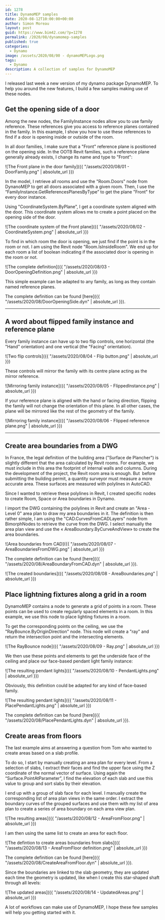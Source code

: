 ```yaml
---
id: 1278
title: DynamoMEP samples
date: 2020-08-12T10:00:00+00:00
author: Simon Moreau
layout: post
guid: https://www.bim42.com/?p=1278
permalink: /2020/08/dynamomep-samples
published: true
categories:
  - Dynamo
image: /assets/2020/08/00 - dynamoMEPLogo.png
tags:
  - Dynamo
description: A collection of samples for DynamoMEP
---
```


I released last week a new version of my dynamo package DynamoMEP. To help you around the new features, I build a few samples making use of these nodes.

## Get the opening side of a door

Among the new nodes, the FamilyInstance nodes allow you to use family reference. These references give you access to reference planes contained in the family. In this example, I show you how to use these references to find if a door is opening inside or outside of the room.

In all door families, I make sure that a "Front" reference plane is positioned on the opening side. In the OOTB Revit families, such a reference plane generally already exists, I change its name and type to "Front":

![The Front plane in the door family]({{ "/assets/2020/08/01 - DoorFamily.png" | absolute_url }})

In the model, I retrieve all rooms and use the "Room.Doors" node from DynanoMEP to get all doors associated with a given room. Then, I use the “FamilyInstance.GetReferencesPlanesByType” to get the plane "Front" for every door instance.

Using "CoordinateSystem.ByPlane", I get a coordinate system aligned with the door. This coordinate system allows me to create a point placed on the opening side of the door.

![The coordinate system of the Front plane]({{ "/assets/2020/08/02 - CoordinateSystem.png" | absolute_url }})

To find in which room the door is opening, we just find if the point is in the room or not. I am using the Revit node "Room.IsInsideRoom". We end up for each room a list of boolean indicating if the associated door is opening in the room or not.

![The complete definition]({{ "/assets/2020/08/03 - DoorOpeningDefinition.png" | absolute_url }})

This simple example can be adapted to any family, as long as they contain named reference planes.

The complete definition can be found [here]({{ "/assets/2020/08/DoorOpeningSide.dyn" | absolute_url }}).

________________________________________

## A word about flipped family instance and reference plane

Every family instance can have up to two flip controls, one horizontal (the "Hand" orientation) and one vertical (the "Facing" orientation).

![Two flip controls]({{ "/assets/2020/08/04 - Flip button.png" | absolute_url }})

These controls will mirror the family with its centre plane acting as the mirror reference.

![Mirroring family instance]({{ "/assets/2020/08/05 - FlippedInstance.png" | absolute_url }})

If your reference plane is aligned with the hand or facing direction, flipping the family will not change the orientation of this plane. In all other cases, the plane will be mirrored like the rest of the geometry of the family.

![Mirroring family instance]({{ "/assets/2020/08/06 - Flipped reference plane.png" | absolute_url }})

________________________________________

## Create area boundaries from a DWG

In France, the legal definition of the building area ("Surface de Plancher") is slightly different that the area calculated by Revit rooms. For example, we must include in this area the footprint of internal walls and columns. During the development of the project, the Revit room area is enough. But  before submitting the building permit, a quantity surveyor must measure a more accurate area. These surfaces are measured with polylines in AutoCAD.

Since I wanted to retrieve these polylines in Revit, I created specific nodes to create Room, Space or Area boundaries in Dynamo.

I import the DWG containing the polylines in Revit and create an "Area - Level 0" area plan to draw my area boundaries in it. The definition is then rather simple, I am using the "CAD.CurvesFromCADLayers" node from BimorphNodes to retrieve the curve from the DWG. I select manually the area plan view and use the « AreaBoundary.ByCurveAndView» to create the area boundaries.

![Area boundaries from CAD]({{ "/assets/2020/08/07 - AreaBoundariesFromDWG.png" | absolute_url }})

The complete definition can be found [here]({{ "/assets/2020/08/AreaBoundaryFromCAD.dyn" | absolute_url }}).

![The created boundaries]({{ "/assets/2020/08/08 - AreaBoundaries.png" | absolute_url }})

## Place lightning fixtures along a grid in a room

DynamoMEP contains a node to generate a grid of points in a room. These points can be used to create regularly spaced elements in a room. In this example, we use this node to place lighting fixtures in a room.

To get the corresponding points on the ceiling, we use the "RayBounce.ByOriginDirection" node. This node will create a "ray" and return the intersection point and the intersecting elements.

![The RayBounce node]({{ "/assets/2020/08/09 - Ray.png" | absolute_url }})

We then use these points and elements to get the underside face of the ceiling and place our face-based pendant light family instance:

![The resulting pendant lights]({{ "/assets/2020/08/10 - PendantLights.png" | absolute_url }})

Obviously, this definition could be adapted for any kind of face-based family.

![The resulting pendant lights]({{ "/assets/2020/08/11 - PlacePendantLights.png" | absolute_url }})

The complete definition can be found [here]({{ "/assets/2020/08/PlacePendantLights.dyn" | absolute_url }}).

## Create areas from floors

The last example aims at answering a question from Tom who wanted to create areas based on a slab profile.

To do so, I start by manually creating an area plan for every level. From a selection of slabs, I extract their faces and find the upper face using the Z coordinate of the normal vector of surface. Using again the “Surface.PointAtParameter”, I find the elevation of each slab and use this value to group and sort slabs by their elevation.

I end up with a group of slab face for each level. I manually create the corresponding list of area plan views in the same order. I extract the boundary curves of the grouped surfaces and use them with my list of area plan to create a series of area boundary on each area view plan.

![The resulting areas]({{ "/assets/2020/08/12 - AreaFromFloor.png" | absolute_url }})

I am then using the same list to create an area for each floor.

![The defintion to create areas boundaries from slabs]({{ "/assets/2020/08/13 - AreaFromFloor definition.png" | absolute_url }})

The complete definition can be found [here]({{ "/assets/2020/08/CreateAreaFromFloor.dyn" | absolute_url }}).

Since the boundaries are linked to the slab geometry, they are updated each time the geometry is updated, like when I create this star-shaped shaft through all levels:

![The updated areas]({{ "/assets/2020/08/14 - UpdatedAreas.png" | absolute_url }})

A lot of workflows can make use of DynamoMEP, I hope these few samples will help you getting started with it.